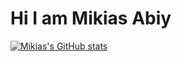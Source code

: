 # Hi I am Mikias Abiy


[![Mikias's GitHub stats](https://github-readme-stats.vercel.app/api?username=mikias-abiy)](https://github.com/anuraghazra/github-readme-stats)
